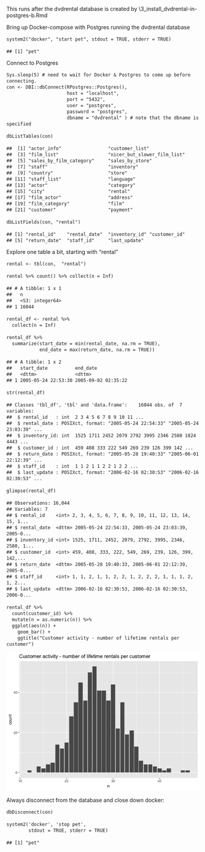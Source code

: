 This runs after the dvdrental database is created by
\\3\_install\_dvdrental-in-postgres-b.Rmd

Bring up Docker-compose with Postgres running the dvdrental database

    system2("docker", "start pet", stdout = TRUE, stderr = TRUE)

    ## [1] "pet"

Connect to Postgres

    Sys.sleep(5) # need to wait for Docker & Postgres to come up before connecting.
    con <- DBI::dbConnect(RPostgres::Postgres(),
                          host = "localhost",
                          port = "5432",
                          user = "postgres",
                          password = "postgres",
                          dbname = "dvdrental" ) # note that the dbname is specified

    dbListTables(con)

    ##  [1] "actor_info"                 "customer_list"             
    ##  [3] "film_list"                  "nicer_but_slower_film_list"
    ##  [5] "sales_by_film_category"     "sales_by_store"            
    ##  [7] "staff"                      "inventory"                 
    ##  [9] "country"                    "store"                     
    ## [11] "staff_list"                 "language"                  
    ## [13] "actor"                      "category"                  
    ## [15] "city"                       "rental"                    
    ## [17] "film_actor"                 "address"                   
    ## [19] "film_category"              "film"                      
    ## [21] "customer"                   "payment"

    dbListFields(con, "rental")

    ## [1] "rental_id"    "rental_date"  "inventory_id" "customer_id" 
    ## [5] "return_date"  "staff_id"     "last_update"

Explore one table a bit, starting with “rental”

    rental <- tbl(con,  "rental") 

    rental %>% count() %>% collect(n = Inf)

    ## # A tibble: 1 x 1
    ##   n              
    ##   <S3: integer64>
    ## 1 16044

    rental_df <- rental %>% 
      collect(n = Inf)

    rental_df %>% 
      summarize(start_date = min(rental_date, na.rm = TRUE),
                end_date = max(return_date, na.rm = TRUE)) 

    ## # A tibble: 1 x 2
    ##   start_date          end_date           
    ##   <dttm>              <dttm>             
    ## 1 2005-05-24 22:53:30 2005-09-02 02:35:22

    str(rental_df)

    ## Classes 'tbl_df', 'tbl' and 'data.frame':    16044 obs. of  7 variables:
    ##  $ rental_id   : int  2 3 4 5 6 7 8 9 10 11 ...
    ##  $ rental_date : POSIXct, format: "2005-05-24 22:54:33" "2005-05-24 23:03:39" ...
    ##  $ inventory_id: int  1525 1711 2452 2079 2792 3995 2346 2580 1824 4443 ...
    ##  $ customer_id : int  459 408 333 222 549 269 239 126 399 142 ...
    ##  $ return_date : POSIXct, format: "2005-05-28 19:40:33" "2005-06-01 22:12:39" ...
    ##  $ staff_id    : int  1 1 2 1 1 2 2 1 2 2 ...
    ##  $ last_update : POSIXct, format: "2006-02-16 02:30:53" "2006-02-16 02:30:53" ...

    glimpse(rental_df)

    ## Observations: 16,044
    ## Variables: 7
    ## $ rental_id    <int> 2, 3, 4, 5, 6, 7, 8, 9, 10, 11, 12, 13, 14, 15, 1...
    ## $ rental_date  <dttm> 2005-05-24 22:54:33, 2005-05-24 23:03:39, 2005-0...
    ## $ inventory_id <int> 1525, 1711, 2452, 2079, 2792, 3995, 2346, 2580, 1...
    ## $ customer_id  <int> 459, 408, 333, 222, 549, 269, 239, 126, 399, 142,...
    ## $ return_date  <dttm> 2005-05-28 19:40:33, 2005-06-01 22:12:39, 2005-0...
    ## $ staff_id     <int> 1, 1, 2, 1, 1, 2, 2, 1, 2, 2, 2, 1, 1, 1, 2, 1, 2...
    ## $ last_update  <dttm> 2006-02-16 02:30:53, 2006-02-16 02:30:53, 2006-0...

    rental_df %>%
      count(customer_id) %>%
      mutate(n = as.numeric(n)) %>%
      ggplot(aes(n)) +
        geom_bar() +
        ggtitle("Customer activity - number of lifetime rentals per customer")

![](4_test_dvdrental-database-b_files/figure-markdown_strict/unnamed-chunk-3-1.png)

Always disconnect from the database and close down docker:

    dbDisconnect(con)

    system2('docker', 'stop pet',
            stdout = TRUE, stderr = TRUE)

    ## [1] "pet"
